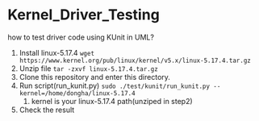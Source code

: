 # Kernel_Driver_Testing

how to test driver code using KUnit in UML?

1. Install linux-5.17.4 `wget https://www.kernel.org/pub/linux/kernel/v5.x/linux-5.17.4.tar.gz`
2. Unzip file `tar -zxvf linux-5.17.4.tar.gz`
3. Clone this repository and enter this directory.
4. Run script(run_kunit.py) `sudo ./test/kunit/run_kunit.py --kernel=/home/dongha/linux-5.17.4`
   1. kernel is your linux-5.17.4 path(unziped in step2)
5. Check the result